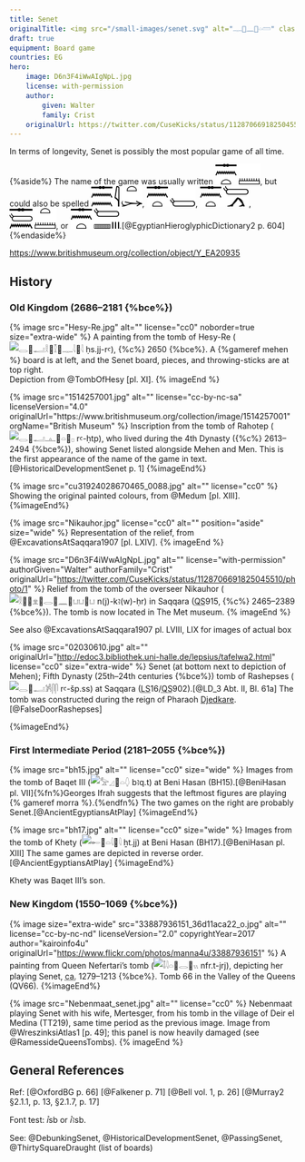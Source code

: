 ```yaml
---
title: Senet
originalTitle: <img src="/small-images/senet.svg" alt="𓊃𓐰𓈖𓐰𓏏𓏠" class="inline-img" />
draft: true
equipment: Board game
countries: EG
hero:
    image: D6n3F4iWwAIgNpL.jpg
    license: with-permission
    author:
        given: Walter
        family: Crist
    originalUrl: https://twitter.com/CuseKicks/status/1128706691825045510/photo/1
---
```


In terms of longevity, Senet is possibly the most popular game of all time.

{%aside%}
The name of the game was usually written <img src="/small-images/senet.svg" class="inline-img" alt="𓊃𓐰𓈖𓐰𓏏𓏠" />, but could also be spelled <img src="/small-images/senet_2.svg" class="inline-img" alt="𓊃𓐰𓈖𓐰𓈖𓇋𓏏𓐰𓆱" />, <img src="/small-images/senet_3.svg" class="inline-img" alt="𓊃𓐰𓈖𓐰𓏏𓏕" />, <img src="/small-images/senet_4.svg" class="inline-img" alt="𓊃𓐰𓈖𓐰𓏏𓏕𓐰𓂻" />, <img src="/small-images/senet_5.svg" class="inline-img" alt="𓊃𓐰𓏕𓐰𓈖𓏏𓐰𓏠" />, or <img src="/small-images/senet_6.svg" class="inline-img" alt="𓊃𓐰𓈖𓐰𓏏𓏕𓐰𓈜𓐱𓏥">.[@EgyptianHieroglyphicDictionary2 p. 604]
{%endaside%}

https://www.britishmuseum.org/collection/object/Y_EA20935

## History

### Old Kingdom (2686–2181 {%bce%})

{% image src="Hesy-Re.jpg" alt="" license="cc0" noborder=true size="extra-wide" %}
A painting from the tomb of Hesy-Re (<image src="/small-images/HesyRe_name.svg" alt="𓂋𓐰𓂝𓎛𓐱𓎿𓐰𓊃𓇋𓐱𓇋" class="inline-img" /> <span lang="egy-Latn">ḥs.jj-rꜥ</span>), {%c%}&nbsp;2650 {%bce%}. A {%gameref mehen %} board is at left, and the Senet board, pieces, and throwing-sticks are at top right.<br/>
Depiction from @TombOfHesy [pl. XI].<!--http://digital.library.yale.edu/digital/collection/rebooks/id/97298-->
{% imageEnd %}

<div class="multi">
{% image src="1514257001.jpg" alt="" license="cc-by-nc-sa" licenseVersion="4.0" originalUrl="https://www.britishmuseum.org/collection/image/1514257001" orgName="British Museum" %}
Inscription from the tomb of Rahotep (<image src="/small-images/Rahotep_name.svg" alt="𓂋𓐰𓂝𓊵𓐰𓏏𓐱𓊪" class="inline-img" /> <span lang="egy-Latn">rꜥ-ḥtp</span>), who lived during the 4th Dynasty ({%c%}&nbsp;2613–2494 {%bce%}), showing Senet listed alongside Mehen and Men. This is the first appearance of the name of the game in text.[@HistoricalDevelopmentSenet p. 1]
{%imageEnd%}

{% image src="cu31924028670465_0088.jpg" alt="" license="cc0" %}
Showing the original painted colours, from @Medum [pl. XIII].
{%imageEnd%}
</div>

{% image src="Nikauhor.jpg" license="cc0" alt="" position="aside" size="wide" %}
Representation of the relief, from @ExcavationsAtSaqqara1907 [pl. LXIV].
{% imageEnd %}

{% image src="D6n3F4iWwAIgNpL.jpg" alt="" license="with-permission" authorGiven="Walter" authorFamily="Crist" originalUrl="https://twitter.com/CuseKicks/status/1128706691825045510/photo/1" %}
Relief from the tomb of the overseer Nikauhor (<image src="/small-images/Nikauhor_name.svg" alt="𓎛𓐱𓐷𓁷𓐰𓂋𓐸𓈖𓐰𓂓𓂓𓐰𓂓" class="inline-img" /> <span lang="egy-Latn">n(j)-kꜣ(w)-ḥr</span>) in Saqqara (<abbr title="Quibell">QS</abbr>915, {%c%} 2465–2389 {%bce%}). The tomb is now located in The Met museum.
{% imageEnd %}


See also @ExcavationsAtSaqqara1907 pl. LVIII, LIX for images of actual box

{% image src="02030610.jpg" alt="" originalUrl="http://edoc3.bibliothek.uni-halle.de/lepsius/tafelwa2.html"
 license="cc0" size="extra-wide" %}
Senet (at bottom next to depiction of Mehen); Fifth Dynasty (25th–24th centuries {%bce%}) tomb of Rashepses (<image src="/small-images/Rashepses_name.svg" alt="𓂋𓐰𓂝𓀼𓋴𓋴" class="inline-img" /> <span lang="egy-Latn">rꜥ-šp.ss</span>) at Saqqara (<abbr title="Lepsius">LS</abbr>16/<abbr title="Quibell">QS</abbr>902).[@LD_3 Abt. II, Bl. 61a] The tomb was constructed during the reign of Pharaoh [Djedkare](https://en.wikipedia.org/wiki/Djedkare_Isesi).[@FalseDoorRashepses]
<!--image from http://edoc3.bibliothek.uni-halle.de/lepsius/tafelwa2.html-->
{%imageEnd%}

### First Intermediate Period (2181–2055 {%bce%})

{% image src="bh15.jpg" alt="" license="cc0" size="wide" %}
Images from the tomb of Baqet <span class="rnum">III</span> (<image src="/small-images/Baqet_name.svg" alt="𓅡𓈎𓐰𓏏𓆭" class="inline-img" /> <span lang="egy-Latn">bꜣq.t</span>) at Beni Hasan (BH15).[@BeniHasan pl. VII]{%fn%}Georges Ifrah suggests that the leftmost figures are playing {% gameref morra %}.{%endfn%} The two games on the right are probably Senet.[@AncientEgyptiansAtPlay]
{%imageEnd%}

{% image src="bh17.jpg" alt="" license="cc0" size="wide" %}
Images from the tomb of Khety (<image src="/small-images/Khety_name.svg" alt="𓄡𓐰𓏏𓇋𓐱𓇋" class="inline-img" /> <span lang="egy-Latn">ẖt.jj</span>) at Beni Hasan (BH17).[@BeniHasan pl. XIII] The same games are depicted in reverse order.[@AncientEgyptiansAtPlay]
{%imageEnd%}

Khety was Baqet <span class="rnum">III</span>’s son.

### New Kingdom (1550–1069 {%bce%})

{% image size="extra-wide" src="33887936151_36d11aca22_o.jpg" alt="" license="cc-by-nc-nd" licenseVersion="2.0" copyrightYear=2017 author="kairoinfo4u" originalUrl="https://www.flickr.com/photos/manna4u/33887936151" %}
A painting from Queen Nefertari’s tomb (<image src="/small-images/Nefertari_name.svg" alt="𓄤𓇋𓏏𓐰𓂋𓐰𓏭" class="inline-img" /> <span lang="egy-Latn">nfr.t-jrj</span>), depicting her playing Senet, <abbr title="circa">ca.</abbr> 1279–1213 {%bce%}. Tomb 66 in the Valley of the Queens (QV66).
{%imageEnd%}

{% image src="Nebenmaat_senet.jpg" alt="" license="cc0" %}
Nebenmaat playing Senet with his wife, Mertesger, from his tomb in the village of Deir el Medina (TT219), same time period as the previous image. Image from @WreszinksiAtlas1 [p. 49]; this panel is now heavily damaged (see @RamessideQueensTombs).
{% imageEnd %}

## General References

Ref: [@OxfordBG p. 66] [@Falkener p. 71] [@Bell vol. 1, p. 26] [@Murray2 §2.1.1, p. 13, §2.1.7, p. 17]

Font test: <span lang="egy-Latn">ꞽsb</span> or <span lang="egy-Latn">ꞽꜣsb</span>.

See: @DebunkingSenet, @HistoricalDevelopmentSenet, @PassingSenet, @ThirtySquareDraught (list of boards)
